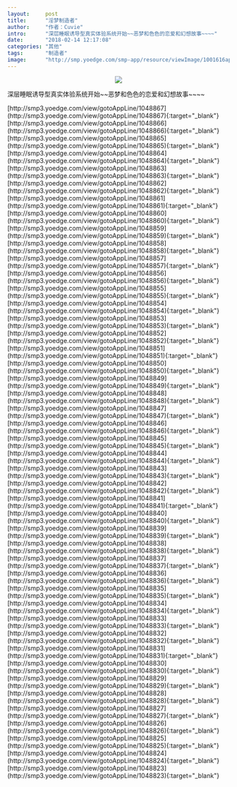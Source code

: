 ```yaml
---
layout:     post
title:      "淫梦制造者"
author:     "作者：Cuvie"
intro:      "深层睡眠诱导型真实体验系统开始~~恶梦和色色的恋爱和幻想故事~~~~"
date:       "2018-02-14 12:17:08"
categories: "其他"
tags:       "制造者"
image:      "http://smp.yoedge.com/smp-app/resource/viewImage/1001616appline.png"
---
```

<div style="text-align: center">
<p><img src="http://smp.yoedge.com/smp-app/resource/viewImage/1001616appline.png"/></p>
</div>
<p class="post-meta">
<span>深层睡眠诱导型真实体验系统开始~~恶梦和色色的恋爱和幻想故事~~~~</span>
</p>
[http://smp3.yoedge.com/view/gotoAppLine/1048867](http://smp3.yoedge.com/view/gotoAppLine/1048867){:target="_blank"}
[http://smp3.yoedge.com/view/gotoAppLine/1048866](http://smp3.yoedge.com/view/gotoAppLine/1048866){:target="_blank"}
[http://smp3.yoedge.com/view/gotoAppLine/1048865](http://smp3.yoedge.com/view/gotoAppLine/1048865){:target="_blank"}
[http://smp3.yoedge.com/view/gotoAppLine/1048864](http://smp3.yoedge.com/view/gotoAppLine/1048864){:target="_blank"}
[http://smp3.yoedge.com/view/gotoAppLine/1048863](http://smp3.yoedge.com/view/gotoAppLine/1048863){:target="_blank"}
[http://smp3.yoedge.com/view/gotoAppLine/1048862](http://smp3.yoedge.com/view/gotoAppLine/1048862){:target="_blank"}
[http://smp3.yoedge.com/view/gotoAppLine/1048861](http://smp3.yoedge.com/view/gotoAppLine/1048861){:target="_blank"}
[http://smp3.yoedge.com/view/gotoAppLine/1048860](http://smp3.yoedge.com/view/gotoAppLine/1048860){:target="_blank"}
[http://smp3.yoedge.com/view/gotoAppLine/1048859](http://smp3.yoedge.com/view/gotoAppLine/1048859){:target="_blank"}
[http://smp3.yoedge.com/view/gotoAppLine/1048858](http://smp3.yoedge.com/view/gotoAppLine/1048858){:target="_blank"}
[http://smp3.yoedge.com/view/gotoAppLine/1048857](http://smp3.yoedge.com/view/gotoAppLine/1048857){:target="_blank"}
[http://smp3.yoedge.com/view/gotoAppLine/1048856](http://smp3.yoedge.com/view/gotoAppLine/1048856){:target="_blank"}
[http://smp3.yoedge.com/view/gotoAppLine/1048855](http://smp3.yoedge.com/view/gotoAppLine/1048855){:target="_blank"}
[http://smp3.yoedge.com/view/gotoAppLine/1048854](http://smp3.yoedge.com/view/gotoAppLine/1048854){:target="_blank"}
[http://smp3.yoedge.com/view/gotoAppLine/1048853](http://smp3.yoedge.com/view/gotoAppLine/1048853){:target="_blank"}
[http://smp3.yoedge.com/view/gotoAppLine/1048852](http://smp3.yoedge.com/view/gotoAppLine/1048852){:target="_blank"}
[http://smp3.yoedge.com/view/gotoAppLine/1048851](http://smp3.yoedge.com/view/gotoAppLine/1048851){:target="_blank"}
[http://smp3.yoedge.com/view/gotoAppLine/1048850](http://smp3.yoedge.com/view/gotoAppLine/1048850){:target="_blank"}
[http://smp3.yoedge.com/view/gotoAppLine/1048849](http://smp3.yoedge.com/view/gotoAppLine/1048849){:target="_blank"}
[http://smp3.yoedge.com/view/gotoAppLine/1048848](http://smp3.yoedge.com/view/gotoAppLine/1048848){:target="_blank"}
[http://smp3.yoedge.com/view/gotoAppLine/1048847](http://smp3.yoedge.com/view/gotoAppLine/1048847){:target="_blank"}
[http://smp3.yoedge.com/view/gotoAppLine/1048846](http://smp3.yoedge.com/view/gotoAppLine/1048846){:target="_blank"}
[http://smp3.yoedge.com/view/gotoAppLine/1048845](http://smp3.yoedge.com/view/gotoAppLine/1048845){:target="_blank"}
[http://smp3.yoedge.com/view/gotoAppLine/1048844](http://smp3.yoedge.com/view/gotoAppLine/1048844){:target="_blank"}
[http://smp3.yoedge.com/view/gotoAppLine/1048843](http://smp3.yoedge.com/view/gotoAppLine/1048843){:target="_blank"}
[http://smp3.yoedge.com/view/gotoAppLine/1048842](http://smp3.yoedge.com/view/gotoAppLine/1048842){:target="_blank"}
[http://smp3.yoedge.com/view/gotoAppLine/1048841](http://smp3.yoedge.com/view/gotoAppLine/1048841){:target="_blank"}
[http://smp3.yoedge.com/view/gotoAppLine/1048840](http://smp3.yoedge.com/view/gotoAppLine/1048840){:target="_blank"}
[http://smp3.yoedge.com/view/gotoAppLine/1048839](http://smp3.yoedge.com/view/gotoAppLine/1048839){:target="_blank"}
[http://smp3.yoedge.com/view/gotoAppLine/1048838](http://smp3.yoedge.com/view/gotoAppLine/1048838){:target="_blank"}
[http://smp3.yoedge.com/view/gotoAppLine/1048837](http://smp3.yoedge.com/view/gotoAppLine/1048837){:target="_blank"}
[http://smp3.yoedge.com/view/gotoAppLine/1048836](http://smp3.yoedge.com/view/gotoAppLine/1048836){:target="_blank"}
[http://smp3.yoedge.com/view/gotoAppLine/1048835](http://smp3.yoedge.com/view/gotoAppLine/1048835){:target="_blank"}
[http://smp3.yoedge.com/view/gotoAppLine/1048834](http://smp3.yoedge.com/view/gotoAppLine/1048834){:target="_blank"}
[http://smp3.yoedge.com/view/gotoAppLine/1048833](http://smp3.yoedge.com/view/gotoAppLine/1048833){:target="_blank"}
[http://smp3.yoedge.com/view/gotoAppLine/1048832](http://smp3.yoedge.com/view/gotoAppLine/1048832){:target="_blank"}
[http://smp3.yoedge.com/view/gotoAppLine/1048831](http://smp3.yoedge.com/view/gotoAppLine/1048831){:target="_blank"}
[http://smp3.yoedge.com/view/gotoAppLine/1048830](http://smp3.yoedge.com/view/gotoAppLine/1048830){:target="_blank"}
[http://smp3.yoedge.com/view/gotoAppLine/1048829](http://smp3.yoedge.com/view/gotoAppLine/1048829){:target="_blank"}
[http://smp3.yoedge.com/view/gotoAppLine/1048828](http://smp3.yoedge.com/view/gotoAppLine/1048828){:target="_blank"}
[http://smp3.yoedge.com/view/gotoAppLine/1048827](http://smp3.yoedge.com/view/gotoAppLine/1048827){:target="_blank"}
[http://smp3.yoedge.com/view/gotoAppLine/1048826](http://smp3.yoedge.com/view/gotoAppLine/1048826){:target="_blank"}
[http://smp3.yoedge.com/view/gotoAppLine/1048825](http://smp3.yoedge.com/view/gotoAppLine/1048825){:target="_blank"}
[http://smp3.yoedge.com/view/gotoAppLine/1048824](http://smp3.yoedge.com/view/gotoAppLine/1048824){:target="_blank"}
[http://smp3.yoedge.com/view/gotoAppLine/1048823](http://smp3.yoedge.com/view/gotoAppLine/1048823){:target="_blank"}


